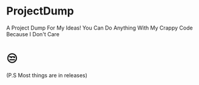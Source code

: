 # ProjectDump
A Project Dump For My Ideas!
You Can Do Anything With My Crappy Code Because I Don't Care
# 😒
(P.S Most things are in releases)
